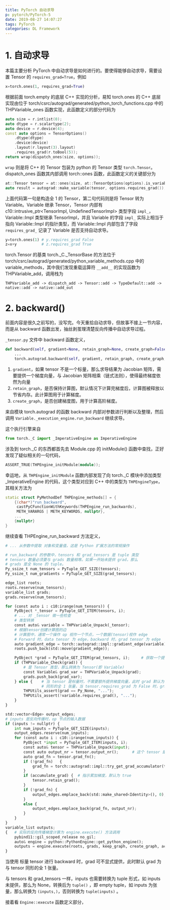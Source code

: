 ```yaml
---
title: PyTorch 自动求导
p: pytorch/PyTorch-5
date: 2019-08-27 14:07:27
tags: PyTorch
categories: DL Framework
---
```


# 1. 自动求导

本篇主要分析 PyTorch 中自动求导是如何进行的。要使得能够自动求导，需要设置 Tensor 的 `requires_grad=True`，例如
<!-- more -->
```python
x=torch.ones(1, requires_grad=True)
```
根据前面 torch.empty 的底层 C++ 实现的分析，易知 torch.ones 的 C++ 底层实现由位于 torch/csrc/autograd/generated/python_torch_functions.cpp 中的 THPVariable_ones 函数实现，此函数定义的部分代码为
```c++
auto size = r.intlist(0);
auto dtype = r.scalartype(2);
auto device = r.device(4);
const auto options = TensorOptions()
    .dtype(dtype)
    .device(device)
    .layout(r.layout(3).layout)
    .requires_grad(r.toBool(5));
return wrap(dispatch_ones(size, options));
```
`wrap` 则是将 C++ 的 Tensor 包装为 python 的 Tensor 类型 `torch.Tensor`。dispatch_ones 函数其内部调用 torch::ones 函数，此函数定义的关键部分为
```c++
at::Tensor tensor = at::ones(size, at::TensorOptions(options).is_variable(false));
auto result = autograd::make_variable(tensor, options.requires_grad());
```
上面代码第一句是构造全 1 的 Tensor，第二句代码则是将 Tensor 转为 Variable。Variable 继承 Tensor，Tensor 内部有 c10::intrusive_ptr<TensorImpl, UndefinedTensorImpl> 类型字段 `impl_`，Variable::Impl 类型继承 TensorImpl，并且 Variable 的字段 `impl_` 实际上相当于指向 Variable::Impl 的指针类型，而 Variable::Impl 内部包含了字段 `requires_grad_` 记录了 Variable 是否支持自动求导。

```python
y=torch.ones(1) # y.requires_grad False
z=x+y           # z.requires_grad True
```

torch.Tensor 的基类 torch._C._TensorBase 的方法位于 torch/csrc/autograd/generated/python_variable_methods.cpp 中的 variable_methods，其中我们发现重载运算符 `__add__` 的实现函数为 THPVariable_add，调用栈为
```
THPVariable_add -> dispatch_add -> Tensor::add -> TypeDefault::add -> native::add -> native::add_out
```

# 2. backward()

前面内容是很久之前写的，没写完。今天重拾自动求导，但故事不接上一节内容，而是从 backward 函数出发，抽丝剥茧理清楚反向传播中自动求导过程。

`_tensor.py` 文件中 backward 函数定义，

```python
def backward(self, gradient=None, retain_graph=None, create_graph=False, inputs=None):
    ...
    torch.autograd.backward(self, gradient, retain_graph, create_graph, inputs=inputs)
```

1. `gradient`，如果 tensor 不是一个标量，那么求导结果为 Jacobian 矩阵，需要提供一个梯度向量，与 Jacobian 矩阵相乘（链式法则），使得最终梯度依然为向量
2. `retain_graph`，是否保持计算图，默认情况下计算完梯度后，计算图被释放以节省内存。此计算图用于计算梯度。
3. `create_graph`，是否创建梯度图，用于计算高阶梯度。

来自模块 torch.autograd 的函数 backward 内部对参数进行判断以及整理，然后调用 `Variable._execution_engine.run_backward` 继续求导。

这个执行引擎来自 
```python
from torch._C import _ImperativeEngine as ImperativeEngine
```

涉及到 torch._C 的东西都首先去 Module.cpp 的 initModule() 函数中查找，正好发现了疑似相关的一句代码，
```c++
ASSERT_TRUE(THPEngine_initModule(module));
```

幸运地，从 `THPEngine_initModule` 函数内部发现了向 torch._C 模块中添加类型 _ImperativeEngine 的代码，这个类型对应到 C++ 中的类型为 `THPEngineType`，其相关方法为

```c++
static struct PyMethodDef THPEngine_methods[] = {
    {(char*)"run_backward",
     castPyCFunctionWithKeywords(THPEngine_run_backwards),
     METH_VARARGS | METH_KEYWORDS, nullptr},
    ...
    {nullptr}
}
```

继续查看 THPEngine_run_backward 方法定义，

```python
# ... 从参数中提取 对象和变量值，这是 Python 扩展方法的常规操作

# run_backward 的参数中，tensors 和 grad_tensors 是 tuple 类型
# tensors 数量必须要与 grads 数量相等。如果一开始未提供 grad，那么
# grads 是全 None 的 tuple。
Py_ssize_t num_tensors = PyTuple_GET_SIZE(tensors);
Py_ssize_t num_gradients = PyTuple_GET_SIZE(grad_tensors);

edge_list roots;
roots.reserve(num_tensors);
variable_list grads;
grads.reserve(num_tensors);

for (const auto i : c10:irange(num_tensors)) {
    PyObject *_tensor = PyTuple_GET_ITEM(tensors, i);
    # ... 对 _tensor 做一些检查
    # 类型转换
    const auto& variable = THPVariable_Unpack(_tensor);
    # 根据tensor创建计算图的边
    # 计算图中，通常一个操作 op 视作一个节点，一个数据(tensor)视作 edge
    # Forward 时，data tensor 为 edge，backward 时，grad tensor 为 edge
    auto gradient_edge = torch::autograd::impl::gradient_edge(variable);
    roots.push_back(std::move(gradient_edge));

    PyObject *grad = PyTuple_GET_ITEM(grad_tensors, i);     # 获取一个提供的梯度向量
    if (THPVariable_Check(grad)) {
        # 是 Tensor 类型，那么转换为 Tensor(即 Variable)
        const Variable& grad_var = THPVariable_Unpack(grad);
        grads.push_back(grad_var);
    } else {    # 当 tensor 是标量时，不需要额外提供梯度向量，此时 grad 默认为与 tensor
                # 同形的全 1 张量，当 tensor.requires_grad 为 False 时，grad 为 None
        THPUtils_assert(grad == Py_None, "...");
        THPUtils_assert(!variable.requires_grad(), "...");
    }
}

std::vector<Edge> output_edges;
# inputs 是反向传播时，op 节点的输入数据
if (inputs != nullptr) {
    int num_inputs = PyTuple_GET_SIZE(inputs);
    output_edges.reserve(num_inputs);
    for (const auto i : c10::irange(num_inputs)) {
        PyObject *input = PyTuple_GET_ITEM(inputs, i);
        const auto& tensor = THPVariable_Unpack(input);
        const auto output_nr = tensor.output_nr();      # 这个 tensor 是 op 的第几个输出
        auto grad_fn = tensor.grad_fn();
        if (!grad_fn)   {
            grad_fn = torch::autograd::impl::try_get_grad_accumulator(tensor);
        }
        if (accumulate_grad) {  # 指示累加梯度，默认为 true
            tensor.retain_grad();
        }
        if (!grad_fn) {
            output_edges.emplace_back(std::make_shared<Identity>(), 0);
        }
        else {
            output_edges.emplace_back(grad_fn, output_nr);
        }
    }
}
variable_list outputs;
{   # 实际的反向传播梯度计算为 engine.execute() 方法调用
    pybind11::gil_scoped_release no_gil;
    auto& engine = python::PythonEngine::get_python_engine();
    outputs = engine.execute(roots, grads, keep_graph, create_graph, accumulate_grad, output_edges);
}
```

当使用 标量 tensor 进行 backward 时，grad 可不显式提供，此时默认 grad 为与 tensor 同形的全 1 张量。

与 tensors 和 grad_tensors 一样，inputs 也需要转换为 tuple 形式，如 inputs 未提供，那么为 None，转换后为 `tuple()` ，即 empty tuple，如 inputs 为张量，那么转换为 `(inputs,)`，否则转换为 `tuple(inputs)` 。

接着看 `Engine::execute` 函数定义部分，

```c++

```
